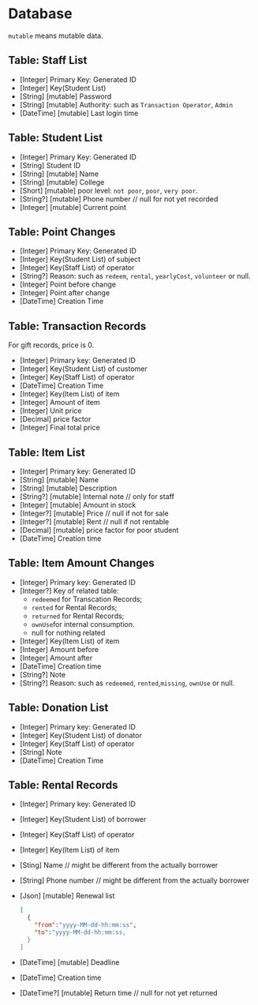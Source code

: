 # Database

`mutable` means mutable data.

## Table: Staff List

- [Integer] Primary Key: Generated ID
- [Integer] Key(Student List)
- [String] [mutable] Password
- [String] [mutable] Authority: such as `Transaction Operator`, `Admin`
- [DateTime] [mutable] Last login time

## Table: Student List

- [Integer] Primary Key: Generated ID
- [String] Student ID
- [String] [mutable] Name
- [String] [mutable] College
- [Short] [mutable] poor level: `not poor`, `poor`, `very poor`.
- [String?] [mutable] Phone number // null for not yet recorded
- [Integer] [mutable] Current point

## Table: Point Changes

- [Integer] Primary Key: Generated ID
- [Integer] Key(Student List) of subject
- [Integer] Key(Staff List) of operator
- [String?] Reason: such as `redeem`, `rental`, `yearlyCost`, `volunteer` or null.
- [Integer] Point before change
- [Integer] Point after change
- [DateTime] Creation Time

## Table: Transaction Records

For gift records, price is 0.

- [Integer] Primary key: Generated ID
- [Integer] Key(Student List) of customer
- [Integer] Key(Staff List) of operator
- [DateTime] Creation Time
- [Integer] Key(Item List) of item
- [Integer] Amount of item
- [Integer] Unit price
- [Decimal] price factor
- [Integer] Final total price

## Table: Item List

- [Integer] Primary key: Generated ID
- [String] [mutable] Name
- [String] [mutable] Description
- [String?] [mutable] Internal note // only for staff
- [Integer] [mutable] Amount in stock
- [Integer?] [mutable] Price  // null if not for sale
- [Integer?] [mutable] Rent   // null if not rentable
- [Decimal] [mutable] price factor for poor student
- [DateTime] Creation time

## Table: Item Amount Changes

- [Integer] Primary key: Generated ID
- [Integer?] Key of related table:
  - `redeemed` for Transcation Records;
  - `rented` for Rental Records;
  - `returned` for Rental Records;
  - `ownUse`for internal consumption.
  - null for nothing related
- [Integer] Key(Item List) of item
- [Integer] Amount before
- [Integer] Amount after
- [DateTime] Creation time
- [String?] Note
- [String?] Reason: such as `redeemed`, `rented`,`missing`, `ownUse` or null.

## Table: Donation List

- [Integer] Primary key: Generated ID
- [Integer] Key(Student List) of donator
- [Integer] Key(Staff List) of operator
- [String] Note
- [DateTime] Creation Time

## Table: Rental Records

- [Integer] Primary key: Generated ID
- [Integer] Key(Student List) of borrower
- [Integer] Key(Staff List) of operator
- [Integer] Key(Item List) of item
- [Sting] Name // might be different from the actually borrower
- [String] Phone number // might be different from the actually borrower
- [Json] [mutable] Renewal list

  ```json
  [
    {
      "from":"yyyy-MM-dd-hh:mm:ss",
      "to":"yyyy-MM-dd-hh:mm:ss,
    }
  ]
  ```

- [DateTime] [mutable] Deadline
- [DateTime] Creation time
- [DateTime?] [mutable] Return time // null for not yet returned
